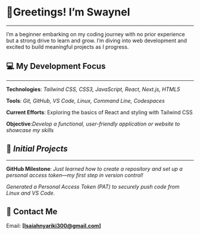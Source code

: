 # 👋Greetings! I’m Swaynel
___
I’m a beginner embarking on my coding journey with no prior experience but a strong drive to learn and grow. I’m diving into web development and excited to build meaningful projects as I progress.

## 💻 My Development Focus
___
**Technologies**: *Tailwind CSS, CSS3, JavaScript, React, Next.js, HTML5*

**Tools**: *Git, GitHub, VS Code, Linux, Command Line, Codespaces*

**Current Efforts**: Exploring the basics of React and styling with Tailwind CSS

**Objective**:*Develop a functional, user-friendly application or website to showcase my skills*

## 🌱 *Initial Projects*
___
**GitHub Milestone**: *Just learned how to create a repository and set up a personal access token—my first step in version control!*

*Generated a Personal Access Token (PAT) to securely push code from Linux and VS Code.*


## **📧 Contact Me**

Email: **[Isaiahnyariki300@gmail.com]**
